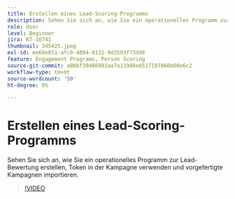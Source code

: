 ```yaml
---
title: Erstellen eines Lead-Scoring-Programms
description: Sehen Sie sich an, wie Sie ein operationelles Programm zur Lead-Bewertung erstellen, Token in der Kampagne verwenden und vorgefertigte Kampagnen importieren.
role: User
level: Beginner
jira: KT-10741
thumbnail: 345425.jpeg
exl-id: ee60e851-afc0-4094-8131-9d3593f73dd8
feature: Engagement Programs, Person Scoring
source-git-commit: a80bf39486992aa7a11988e6517197860b60e6c2
workflow-type: tm+mt
source-wordcount: '50'
ht-degree: 0%

---
```


# Erstellen eines Lead-Scoring-Programms

Sehen Sie sich an, wie Sie ein operationelles Programm zur Lead-Bewertung erstellen, Token in der Kampagne verwenden und vorgefertigte Kampagnen importieren.

>[!VIDEO](https://video.tv.adobe.com/v/345425/?quality=12&learn=on)
